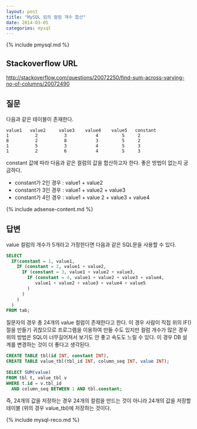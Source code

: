 ```yaml
---
layout: post
title: "MySQL 임의 컬럼 개수 합산"
date: 2014-03-05 
categories: mysql
---
```


{% include pmysql.md %}

## Stackoverflow URL

http://stackoverflow.com/questions/20072250/find-sum-across-varying-no-of-columns/20072490

## 질문

다음과 같은 테이블이 존재한다.

    value1   value2     value3    value4    value5   constant
    1          2          3           4         5     2
    8          2          8           3         5     2
    1          5          3           4         5     3
    1          2          6           4         5     3

constant 값에 따라 다음과 같은 컬럼의 값을 합산하고자 한다. 좋은 방법이 없는지 궁금하다.

- constant가 2인 경우 : value1 + value2
- constant가 3인 경우 : value1 + value2 + value3
- constant가 4인 경우 : value1 + value 2 + value3 + value4

{% include adsense-content.md %}

## 답변

value 컬럼의 개수가 5개라고 가정한다면 다음과 같은 SQL문을 사용할 수 있다.

```sql
SELECT
  IF(constant = 1, value1,
    IF (constant = 2, value1 + value2,
      IF (constant = 3, value1 + value2 + value3,
        IF (constant = 4, value1 + value2 + value3 + value4,
           value1 + value2 + value3 + value4 + value5
        )
      )
    )
  )
FROM tab;
```

질문자의 경우 총 24개의 value 컬럼이 존재한다고 한다. 이 경우 사람이 직접 위의 IF() 절을 만들기 귀찮으므로 프로그램을 이용하여 만들 수도 있지만 컬럼 개수가 많은 경우 위의 방법은 SQL이 너무길어져서 보기도 안 좋고 속도도 느릴 수 있다. 이 경우 DB 설계를 변경하는 것이 더 좋다고 생각된다.

```sql
CREATE TABLE tbl(id INT, constant INT),
CREATE TABLE value_tbl(tbl_id INT, column_seq INT, value INT);
 
SELECT SUM(value)
FROM tbl t, value_tbl v
WHERE t.id = v.tbl_id
  AND column_seq BETWEEN 1 AND tbl.constant;
```

즉, 24개의 값을 저장하는 경우 24개의 컬럼을 만드는 것이 아니라 24개의 값을 저장할 테이블 (위의 경우 value_tbl)에 저장하는 것이다.

{% include mysql-reco.md %}

